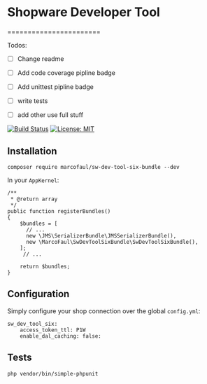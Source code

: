 # Shopware Developer Tool
=======================

Todos: 
- [ ] Change readme
- [ ] Add code coverage pipline badge
- [ ] Add unittest pipline badge
- [ ] write tests
- [ ] add other use full stuff


[![Build Status](https://travis-ci.com/MarcoFaul/sw-dev-tool-six-bundle.svg?branch=master)](https://travis-ci.com/MarcoFaul/sw-dev-tool-six-bundle)
[![License: MIT](https://img.shields.io/badge/License-MIT-yellow.svg)](https://opensource.org/licenses/MIT)


## Installation

    composer require marcofaul/sw-dev-tool-six-bundle --dev

In your `AppKernel`:

    /**
     * @return array
     */
    public function registerBundles()
    {
        $bundles = [
          // ...
          new \JMS\SerializerBundle\JMSSerializerBundle(),
          new \MarcoFaul\SwDevToolSixBundle\SwDevToolSixBundle(),
        ];
         // ...
         
        return $bundles;
    }

## Configuration
Simply configure your shop connection over the global `config.yml`:

    sw_dev_tool_six:
        access_token_ttl: P1W
        enable_dal_caching: false:

## Tests

    php vendor/bin/simple-phpunit
